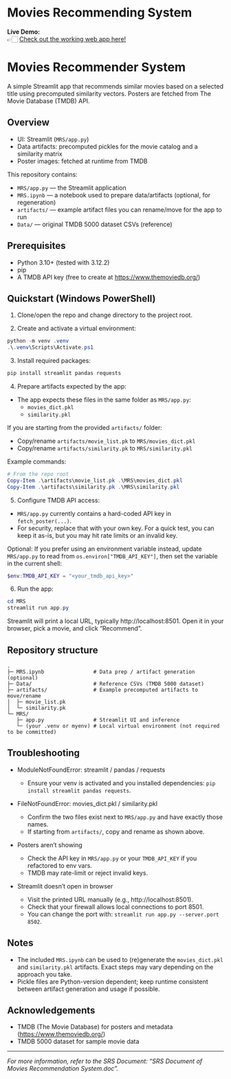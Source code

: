 # Movies Recommending System

**Live Demo:**  
👉🏻 [Check out the working web app here!](https://moviesrecommendingsystem.streamlit.app/)
  
# Movies Recommender System

A simple Streamlit app that recommends similar movies based on a selected title using precomputed similarity vectors. Posters are fetched from The Movie Database (TMDB) API.

## Overview

- UI: Streamlit (`MRS/app.py`)
- Data artifacts: precomputed pickles for the movie catalog and a similarity matrix
- Poster images: fetched at runtime from TMDB

This repository contains:

- `MRS/app.py` — the Streamlit application
- `MRS.ipynb` — a notebook used to prepare data/artifacts (optional, for regeneration)
- `artifacts/` — example artifact files you can rename/move for the app to run
- `Data/` — original TMDB 5000 dataset CSVs (reference)

## Prerequisites

- Python 3.10+ (tested with 3.12.2)
- pip
- A TMDB API key (free to create at https://www.themoviedb.org/)

## Quickstart (Windows PowerShell)

1. Clone/open the repo and change directory to the project root.

2. Create and activate a virtual environment:

```powershell
python -m venv .venv
.\.venv\Scripts\Activate.ps1
```

3. Install required packages:

```powershell
pip install streamlit pandas requests
```

4. Prepare artifacts expected by the app:

- The app expects these files in the same folder as `MRS/app.py`:
  - `movies_dict.pkl`
  - `similarity.pkl`

If you are starting from the provided `artifacts/` folder:

- Copy/rename `artifacts/movie_list.pk` to `MRS/movies_dict.pkl`
- Copy/rename `artifacts/similarity.pk` to `MRS/similarity.pkl`

Example commands:

```powershell
# From the repo root
Copy-Item .\artifacts\movie_list.pk .\MRS\movies_dict.pkl
Copy-Item .\artifacts\similarity.pk .\MRS\similarity.pkl
```

5. Configure TMDB API access:

- `MRS/app.py` currently contains a hard-coded API key in `fetch_poster(...)`.
- For security, replace that with your own key. For a quick test, you can keep it as-is, but you may hit rate limits or an invalid key.

Optional: If you prefer using an environment variable instead, update `MRS/app.py` to read from `os.environ["TMDB_API_KEY"]`, then set the variable in the current shell:

```powershell
$env:TMDB_API_KEY = "<your_tmdb_api_key>"
```

6. Run the app:

```powershell
cd MRS
streamlit run app.py
```

Streamlit will print a local URL, typically http://localhost:8501. Open it in your browser, pick a movie, and click “Recommend”.

## Repository structure

```
.
├─ MRS.ipynb                # Data prep / artifact generation (optional)
├─ Data/                    # Reference CSVs (TMDB 5000 dataset)
├─ artifacts/               # Example precomputed artifacts to move/rename
│  ├─ movie_list.pk
│  └─ similarity.pk
└─ MRS/
   ├─ app.py                # Streamlit UI and inference
   └─ (your .venv or myenv) # Local virtual environment (not required to be committed)
```

## Troubleshooting

- ModuleNotFoundError: streamlit / pandas / requests

  - Ensure your venv is activated and you installed dependencies: `pip install streamlit pandas requests`.

- FileNotFoundError: movies_dict.pkl / similarity.pkl

  - Confirm the two files exist next to `MRS/app.py` and have exactly those names.
  - If starting from `artifacts/`, copy and rename as shown above.

- Posters aren’t showing

  - Check the API key in `MRS/app.py` or your `TMDB_API_KEY` if you refactored to env vars.
  - TMDB may rate-limit or reject invalid keys.

- Streamlit doesn’t open in browser
  - Visit the printed URL manually (e.g., http://localhost:8501).
  - Check that your firewall allows local connections to port 8501.
  - You can change the port with: `streamlit run app.py --server.port 8502`.

## Notes

- The included `MRS.ipynb` can be used to (re)generate the `movies_dict.pkl` and `similarity.pkl` artifacts. Exact steps may vary depending on the approach you take.
- Pickle files are Python-version dependent; keep runtime consistent between artifact generation and usage if possible.


## Acknowledgements

- TMDB (The Movie Database) for posters and metadata (https://www.themoviedb.org/)
- TMDB 5000 dataset for sample movie data


---

*For more information, refer to the SRS Document: “SRS Document of Movies Recommendation System.doc”.*
